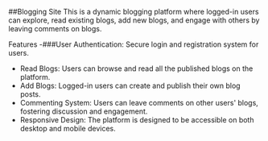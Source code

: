 ##Blogging Site
This is a dynamic blogging platform where logged-in users can explore, read existing blogs, add new blogs, and engage with others by leaving comments on blogs.

Features
-###User Authentication: Secure login and registration system for users.
- Read Blogs: Users can browse and read all the published blogs on the platform.
- Add Blogs: Logged-in users can create and publish their own blog posts.
- Commenting System: Users can leave comments on other users' blogs, fostering discussion and engagement.
- Responsive Design: The platform is designed to be accessible on both desktop and mobile devices.

